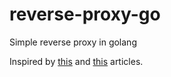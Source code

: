# reverse-proxy-go
Simple reverse proxy in golang

Inspired by [this](https://dev.to/b0r/implement-reverse-proxy-in-gogolang-2cp4) and [this](https://blog.charmes.net/post/reverse-proxy-go/) articles.
